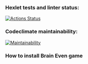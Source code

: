 ### Hexlet tests and linter status:
[![Actions Status](https://github.com/erogatneva/qa-auto-engineer-javascript-project-44/actions/workflows/hexlet-check.yml/badge.svg)](https://github.com/erogatneva/qa-auto-engineer-javascript-project-44/actions)
### Codeclimate maintainability:
[![Maintainability](https://api.codeclimate.com/v1/badges/d60ac8a35cf07fae1267/maintainability)](https://codeclimate.com/github/erogatneva/qa-auto-engineer-javascript-project-44/maintainability)
### How to install Brain Even game
<script src="https://asciinema.org/a/kwe81PKomj0ISn7FkgTllUfEo.js" id="asciicast-kwe81PKomj0ISn7FkgTllUfEo" async="true"></script>